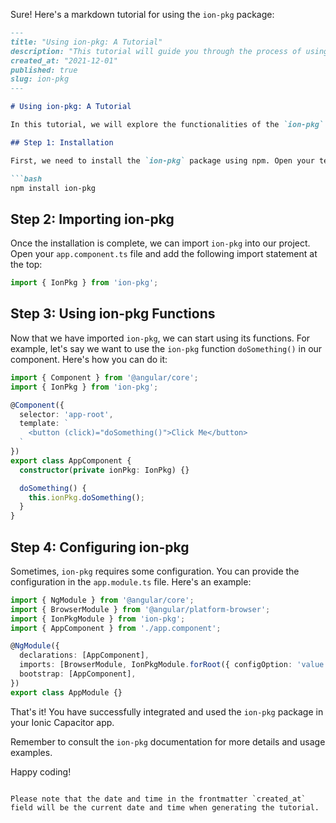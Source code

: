 Sure! Here's a markdown tutorial for using the `ion-pkg` package:

```markdown
---
title: "Using ion-pkg: A Tutorial"
description: "This tutorial will guide you through the process of using the ion-pkg package to enhance your Ionic Capacitor app."
created_at: "2021-12-01"
published: true
slug: ion-pkg
---

# Using ion-pkg: A Tutorial

In this tutorial, we will explore the functionalities of the `ion-pkg` package and learn how to integrate it into your Ionic Capacitor app.

## Step 1: Installation

First, we need to install the `ion-pkg` package using npm. Open your terminal and run the following command:

```bash
npm install ion-pkg
```

## Step 2: Importing ion-pkg

Once the installation is complete, we can import `ion-pkg` into our project. Open your `app.component.ts` file and add the following import statement at the top:

```typescript
import { IonPkg } from 'ion-pkg';
```

## Step 3: Using ion-pkg Functions

Now that we have imported `ion-pkg`, we can start using its functions. For example, let's say we want to use the `ion-pkg` function `doSomething()` in our component. Here's how you can do it:

```typescript
import { Component } from '@angular/core';
import { IonPkg } from 'ion-pkg';

@Component({
  selector: 'app-root',
  template: `
    <button (click)="doSomething()">Click Me</button>
  `
})
export class AppComponent {
  constructor(private ionPkg: IonPkg) {}

  doSomething() {
    this.ionPkg.doSomething();
  }
}
```

## Step 4: Configuring ion-pkg

Sometimes, `ion-pkg` requires some configuration. You can provide the configuration in the `app.module.ts` file. Here's an example:

```typescript
import { NgModule } from '@angular/core';
import { BrowserModule } from '@angular/platform-browser';
import { IonPkgModule } from 'ion-pkg';
import { AppComponent } from './app.component';

@NgModule({
  declarations: [AppComponent],
  imports: [BrowserModule, IonPkgModule.forRoot({ configOption: 'value' })],
  bootstrap: [AppComponent],
})
export class AppModule {}
```

That's it! You have successfully integrated and used the `ion-pkg` package in your Ionic Capacitor app.

Remember to consult the `ion-pkg` documentation for more details and usage examples.

Happy coding!
```

Please note that the date and time in the frontmatter `created_at` field will be the current date and time when generating the tutorial.